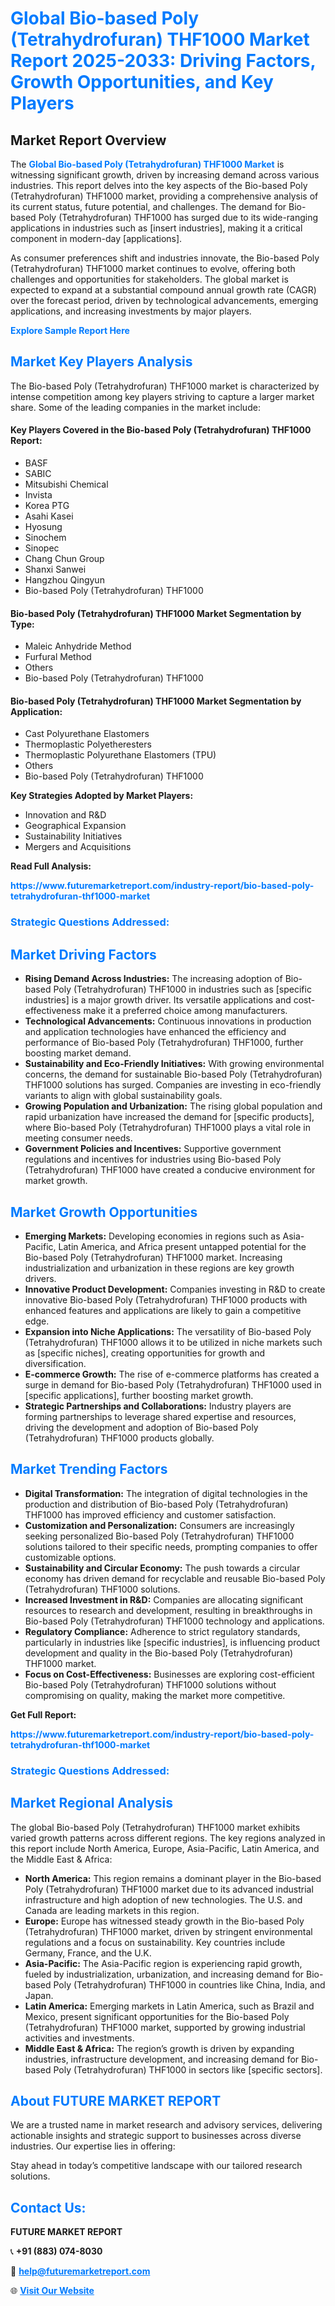 <h1 style="color: #007BFF;">Global Bio-based Poly (Tetrahydrofuran) THF1000 Market Report 2025-2033: Driving Factors, Growth Opportunities, and Key Players</h1>

<section id="overview">
<h2>Market Report Overview</h2>
<p>The <a href="https://www.futuremarketreport.com/industry-report/bio-based-poly-tetrahydrofuran-thf1000-market" style="color: #007BFF; text-decoration: none;"><strong>Global Bio-based Poly (Tetrahydrofuran) THF1000 Market</strong></a> is witnessing significant growth, driven by increasing demand across various industries. This report delves into the key aspects of the Bio-based Poly (Tetrahydrofuran) THF1000 market, providing a comprehensive analysis of its current status, future potential, and challenges. The demand for Bio-based Poly (Tetrahydrofuran) THF1000 has surged due to its wide-ranging applications in industries such as [insert industries], making it a critical component in modern-day [applications].</p>
<p>As consumer preferences shift and industries innovate, the Bio-based Poly (Tetrahydrofuran) THF1000 market continues to evolve, offering both challenges and opportunities for stakeholders. The global market is expected to expand at a substantial compound annual growth rate (CAGR) over the forecast period, driven by technological advancements, emerging applications, and increasing investments by major players.</p>
</section>

<section id="overview">
<p><a href="https://www.futuremarketreport.com/request-sample/reportId=100258" style="color: #007BFF; text-decoration: none;"><strong>Explore Sample Report Here</strong></a></p>
</section>

<section id="key-players">
<h2 style="color: #007BFF;">Market Key Players Analysis</h2>
<p>The Bio-based Poly (Tetrahydrofuran) THF1000 market is characterized by intense competition among key players striving to capture a larger market share. Some of the leading companies in the market include:</p>
<h4>Key Players Covered in the Bio-based Poly (Tetrahydrofuran) THF1000 Report:</h4>
<ul><li>BASF</li><li>SABIC</li><li>Mitsubishi Chemical</li><li>Invista</li><li>Korea PTG</li><li>Asahi Kasei</li><li>Hyosung</li><li>Sinochem</li><li>Sinopec</li><li>Chang Chun Group</li><li>Shanxi Sanwei</li><li>Hangzhou Qingyun</li><li>Bio-based Poly (Tetrahydrofuran) THF1000</li></ul>
<h4>Bio-based Poly (Tetrahydrofuran) THF1000 Market Segmentation by Type:</h4>
<ul><li>Maleic Anhydride Method</li><li>Furfural Method</li><li>Others</li><li>Bio-based Poly (Tetrahydrofuran) THF1000</li></ul>

<h4>Bio-based Poly (Tetrahydrofuran) THF1000 Market Segmentation by Application:</h4>
<ul><li>Cast Polyurethane Elastomers</li><li>Thermoplastic Polyetheresters</li><li>Thermoplastic Polyurethane Elastomers (TPU)</li><li>Others</li><li>Bio-based Poly (Tetrahydrofuran) THF1000</li></ul>
<p><strong>Key Strategies Adopted by Market Players:</strong></p>
<ul>
<li>Innovation and R&D</li>
<li>Geographical Expansion</li>
<li>Sustainability Initiatives</li>
<li>Mergers and Acquisitions</li>
</ul>
</section>

<section>
<p><strong>Read Full Analysis: </strong></p><a href="https://www.futuremarketreport.com/industry-report/bio-based-poly-tetrahydrofuran-thf1000-market" style="color: #007BFF; text-decoration: none;"><strong>https://www.futuremarketreport.com/industry-report/bio-based-poly-tetrahydrofuran-thf1000-market</strong></a>
<h3 style="color: #007BFF;">Strategic Questions Addressed:</h3>
</section>

<section id="driving-factors">
<h2 style="color: #007BFF;">Market Driving Factors</h2>
<ul>
<li><strong>Rising Demand Across Industries:</strong> The increasing adoption of Bio-based Poly (Tetrahydrofuran) THF1000 in industries such as [specific industries] is a major growth driver. Its versatile applications and cost-effectiveness make it a preferred choice among manufacturers.</li>
<li><strong>Technological Advancements:</strong> Continuous innovations in production and application technologies have enhanced the efficiency and performance of Bio-based Poly (Tetrahydrofuran) THF1000, further boosting market demand.</li>
<li><strong>Sustainability and Eco-Friendly Initiatives:</strong> With growing environmental concerns, the demand for sustainable Bio-based Poly (Tetrahydrofuran) THF1000 solutions has surged. Companies are investing in eco-friendly variants to align with global sustainability goals.</li>
<li><strong>Growing Population and Urbanization:</strong> The rising global population and rapid urbanization have increased the demand for [specific products], where Bio-based Poly (Tetrahydrofuran) THF1000 plays a vital role in meeting consumer needs.</li>
<li><strong>Government Policies and Incentives:</strong> Supportive government regulations and incentives for industries using Bio-based Poly (Tetrahydrofuran) THF1000 have created a conducive environment for market growth.</li>
</ul>
</section>

<section id="growth-opportunities">
<h2 style="color: #007BFF;">Market Growth Opportunities</h2>
<ul>
<li><strong>Emerging Markets:</strong> Developing economies in regions such as Asia-Pacific, Latin America, and Africa present untapped potential for the Bio-based Poly (Tetrahydrofuran) THF1000 market. Increasing industrialization and urbanization in these regions are key growth drivers.</li>
<li><strong>Innovative Product Development:</strong> Companies investing in R&D to create innovative Bio-based Poly (Tetrahydrofuran) THF1000 products with enhanced features and applications are likely to gain a competitive edge.</li>
<li><strong>Expansion into Niche Applications:</strong> The versatility of Bio-based Poly (Tetrahydrofuran) THF1000 allows it to be utilized in niche markets such as [specific niches], creating opportunities for growth and diversification.</li>
<li><strong>E-commerce Growth:</strong> The rise of e-commerce platforms has created a surge in demand for Bio-based Poly (Tetrahydrofuran) THF1000 used in [specific applications], further boosting market growth.</li>
<li><strong>Strategic Partnerships and Collaborations:</strong> Industry players are forming partnerships to leverage shared expertise and resources, driving the development and adoption of Bio-based Poly (Tetrahydrofuran) THF1000 products globally.</li>
</ul>
</section>

<section id="trending-factors">
<h2 style="color: #007BFF;">Market Trending Factors</h2>
<ul>
<li><strong>Digital Transformation:</strong> The integration of digital technologies in the production and distribution of Bio-based Poly (Tetrahydrofuran) THF1000 has improved efficiency and customer satisfaction.</li>
<li><strong>Customization and Personalization:</strong> Consumers are increasingly seeking personalized Bio-based Poly (Tetrahydrofuran) THF1000 solutions tailored to their specific needs, prompting companies to offer customizable options.</li>
<li><strong>Sustainability and Circular Economy:</strong> The push towards a circular economy has driven demand for recyclable and reusable Bio-based Poly (Tetrahydrofuran) THF1000 solutions.</li>
<li><strong>Increased Investment in R&D:</strong> Companies are allocating significant resources to research and development, resulting in breakthroughs in Bio-based Poly (Tetrahydrofuran) THF1000 technology and applications.</li>
<li><strong>Regulatory Compliance:</strong> Adherence to strict regulatory standards, particularly in industries like [specific industries], is influencing product development and quality in the Bio-based Poly (Tetrahydrofuran) THF1000 market.</li>
<li><strong>Focus on Cost-Effectiveness:</strong> Businesses are exploring cost-efficient Bio-based Poly (Tetrahydrofuran) THF1000 solutions without compromising on quality, making the market more competitive.</li>
</ul>
</section>

<section>
<p><strong>Get Full Report: </strong></p><a href="https://www.futuremarketreport.com/industry-report/bio-based-poly-tetrahydrofuran-thf1000-market" style="color: #007BFF; text-decoration: none;"><strong>https://www.futuremarketreport.com/industry-report/bio-based-poly-tetrahydrofuran-thf1000-market</strong></a>
<h3 style="color: #007BFF;">Strategic Questions Addressed:</h3>
</section>


<section id="regional-analysis">
<h2 style="color: #007BFF;">Market Regional Analysis</h2>
<p>The global Bio-based Poly (Tetrahydrofuran) THF1000 market exhibits varied growth patterns across different regions. The key regions analyzed in this report include North America, Europe, Asia-Pacific, Latin America, and the Middle East & Africa:</p>
<ul>
<li><strong>North America:</strong> This region remains a dominant player in the Bio-based Poly (Tetrahydrofuran) THF1000 market due to its advanced industrial infrastructure and high adoption of new technologies. The U.S. and Canada are leading markets in this region.</li>
<li><strong>Europe:</strong> Europe has witnessed steady growth in the Bio-based Poly (Tetrahydrofuran) THF1000 market, driven by stringent environmental regulations and a focus on sustainability. Key countries include Germany, France, and the U.K.</li>
<li><strong>Asia-Pacific:</strong> The Asia-Pacific region is experiencing rapid growth, fueled by industrialization, urbanization, and increasing demand for Bio-based Poly (Tetrahydrofuran) THF1000 in countries like China, India, and Japan.</li>
<li><strong>Latin America:</strong> Emerging markets in Latin America, such as Brazil and Mexico, present significant opportunities for the Bio-based Poly (Tetrahydrofuran) THF1000 market, supported by growing industrial activities and investments.</li>
<li><strong>Middle East & Africa:</strong> The region’s growth is driven by expanding industries, infrastructure development, and increasing demand for Bio-based Poly (Tetrahydrofuran) THF1000 in sectors like [specific sectors].</li>
</ul>
</section>

<footer>
<h2 style="color: #007BFF;">About FUTURE MARKET REPORT</h2>
<p>We are a trusted name in market research and advisory services, delivering actionable insights and strategic support to businesses across diverse industries. Our expertise lies in offering:</p>

<p>Stay ahead in today’s competitive landscape with our tailored research solutions.</p>

<h2 style="color: #007BFF;">Contact Us:</h2>
<p><strong>FUTURE MARKET REPORT</strong></p>
<p>📞 <strong>+91 (883) 074-8030</strong></p>
<p>📧 <strong><a href="mailto:help@futuremarketreport.com" style="color: #007BFF;">help@futuremarketreport.com</a></strong></p>
<p>🌐 <strong><a href="https://www.futuremarketreport.com/" style="color: #007BFF;">Visit Our Website</a></strong></p>
</footer>